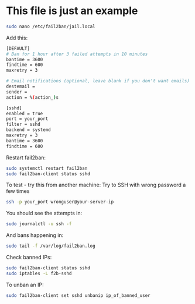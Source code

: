 # This file is just an example

```bash
sudo nano /etc/fail2ban/jail.local
```

Add this:
```bash
[DEFAULT]
# Ban for 1 hour after 3 failed attempts in 10 minutes
bantime = 3600
findtime = 600
maxretry = 3

# Email notifications (optional, leave blank if you don't want emails)
destemail = 
sender = 
action = %(action_)s

[sshd]
enabled = true
port = your_port
filter = sshd
backend = systemd
maxretry = 3
bantime = 3600
findtime = 600
```

Restart fail2ban:
```bash
sudo systemctl restart fail2ban
sudo fail2ban-client status sshd
```

To test - try this from another machine:
Try to SSH with wrong password a few times
```bash
ssh -p your_port wronguser@your-server-ip
```

You should see the attempts in:
```bash
sudo journalctl -u ssh -f
```

And bans happening in:
```bash
sudo tail -f /var/log/fail2ban.log
```

Check banned IPs:
```bash
sudo fail2ban-client status sshd
sudo iptables -L f2b-sshd
```

To unban an IP:
```bash
sudo fail2ban-client set sshd unbanip ip_of_banned_user
```